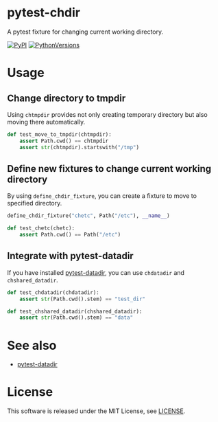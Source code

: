 # pytest-chdir
A pytest fixture for changing current working directory.

[![PyPI](https://img.shields.io/pypi/v/pytest-chdir.svg)](https://pypi.python.org/pypi/pytest-chdir)
[![PythonVersions](https://img.shields.io/pypi/pyversions/pytest-chdir.svg)](https://pypi.python.org/pypi/pytest-chdir)

# Usage

## Change directory to tmpdir
Using `chtmpdir` provides not only creating temporary directory but also  moving there automatically.

``` python
def test_move_to_tmpdir(chtmpdir):
    assert Path.cwd() == chtmpdir
    assert str(chtmpdir).startswith("/tmp")
```

## Define new fixtures to change current working directory
By using `define_chdir_fixture`, you can create a fixture to move to specified directory.

``` python
define_chdir_fixture("chetc", Path("/etc"), __name__)

def test_chetc(chetc):
    assert Path.cwd() == Path("/etc")
```

## Integrate with pytest-datadir
If you have installed [pytest-datadir](https://github.com/gabrielcnr/pytest-datadir), you can use `chdatadir` and `chshared_datadir`.

``` python
def test_chdatadir(chdatadir):
    assert str(Path.cwd().stem) == "test_dir"

def test_chshared_datadir(chshared_datadir):
    assert str(Path.cwd().stem) == "data"
```

# See also
* [pytest-datadir](https://github.com/gabrielcnr/pytest-datadir)

# License
This software is released under the MIT License, see [LICENSE](LICENSE).
